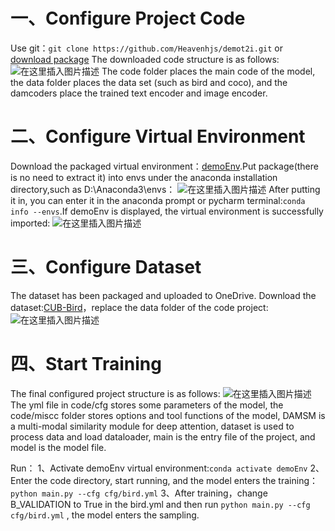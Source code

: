
# 一、Configure Project Code
Use git：`git clone https://github.com/Heavenhjs/demot2i.git` 
or [download package](https://github.com/Heavenhjs/demot2i.git)
The downloaded code structure is as follows:
![在这里插入图片描述](https://img-blog.csdnimg.cn/366f31b2de6644bb81f74e6d124a7157.png)
The code folder places the main code of the model, the data folder places the data set (such as bird and coco), and the damcoders place the trained text encoder and image encoder.

# 二、Configure Virtual Environment
Download the packaged virtual environment：[demoEnv](%28https://1drv.ms/u/s!AlLisU6CMruCkFMZhgtuEb4iDvOy?e=2nFYdW%29).Put package(there is no need to extract it) into envs under the anaconda installation directory,such as D:\Anaconda3\envs：
![在这里插入图片描述](https://img-blog.csdnimg.cn/68b3ae9d2d7f443c91b444eddfc15e9e.png)
After putting it in, you can enter it in the anaconda prompt or pycharm terminal:`conda info --envs`.If demoEnv is displayed, the virtual environment is successfully imported:
![在这里插入图片描述](https://img-blog.csdnimg.cn/823853c2ac2c48d1b617a4a9ae25e58c.png)

# 三、Configure Dataset
The dataset has been packaged and uploaded to OneDrive. 
Download the dataset:[CUB-Bird](https://1drv.ms/u/s!AlLisU6CMruC0QKvjjmNjXzC9wRj?e=h0PC6y)，replace the data folder of the code project:
![在这里插入图片描述](https://img-blog.csdnimg.cn/8d160ba7c9db4d4da011fd76d0513e85.png)
# 四、Start Training
The final configured project structure is as follows:
![在这里插入图片描述](https://img-blog.csdnimg.cn/5008aced3da4433188e51b86e325db17.png)
The yml file in code/cfg stores some parameters of the model, the code/miscc folder stores options and tool functions of the model, DAMSM is a multi-modal similarity module for deep attention, dataset is used to process data and load dataloader, main is the entry file of the project, and model is the model file.

Run：
1、Activate demoEnv virtual environment:`conda activate demoEnv`
2、Enter the code directory, start running, and the model enters the training：`python main.py --cfg cfg/bird.yml`
3、After training，change B_VALIDATION to True in the bird.yml and then run `python main.py --cfg cfg/bird.yml` , the model enters the sampling.


